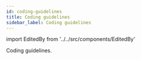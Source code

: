 ```yaml
---
id: coding-guidelines
title: Coding guidelines
sidebar_label: Coding guidelines
---
```


import EditedBy from '../../src/components/EditedBy'

Coding guidelines.

<EditedBy name="Vijay dev" date="24/02/2020" />
